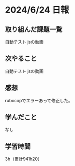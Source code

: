 # 2024/6/24 日報
## 取り組んだ課題一覧
自動テスト
jsの動画

## 次やること
自動テスト
jsの動画

## 感想
rubocopでエラーあって修正した。

## 学んだこと
なし

## 学習時間
3h（累計941h20）
